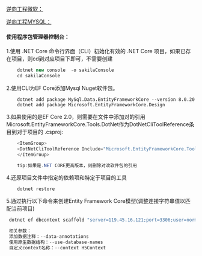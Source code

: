 
[逆向工程微软：](https://docs.microsoft.com/en-us/ef/core/managing-schemas/scaffolding?tabs=dotnet-core-cli)

[逆向工程MYSQL：](https://dev.mysql.com/doc/connector-net/en/connector-net-entityframework-core-scaffold-example.html)


####  使用程序包管理器控制台：

 1.使用 .NET Core 命令行界面（CLI）初始化有效的 .NET Core 项目，如果已存在项目，则cd到对应项目下即可，不需要创建

``` C#
    dotnet new console  -o sakilaConsole  
    cd sakilaConsole
```

2.使用CLI为EF Core添加Mysql Nuget软件包。
```
    dotnet add package MySql.Data.EntityFrameworkCore --version 8.0.20
    dotnet add package Microsoft.EntityFrameworkCore.Design
```

3.如果使用的是EF Core 2.0，则需要在文件中添加对的引用Microsoft.EntityFrameworkCore.Tools.DotNet作为DotNetCliToolReference条目到对于项目的 .csproj:

``` c#
    <ItemGroup>
    <DotNetCliToolReference Include="Microsoft.EntityFrameworkCore.Tools.DotNet" Version="2.0.3"/>
    </ItemGroup>

    tip:如果是.NET CORE更高版本，则删除对改软件包的引用
```

4.还原项目文件中指定的依赖项和特定于项目的工具
```
    dotnet restore
```

5.通过执行以下命令来创建Entity Framework Core模型(调整连接字符串值以匹配当前项目)

``` c#
 dotnet ef dbcontext scaffold "server=119.45.16.121;port=3306;user=normal;password=123456;database=test" MySql.Data.EntityFrameworkCore -o Entities -f --use-database-names --data-annotations 

 相关参数：
 添加数据注释：--data-annotations
 使用原生数据结构：--use-database-names 
 自定义context名称：--context H5Context
```